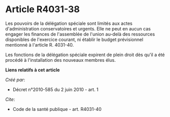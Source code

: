 # Article R4031-38

Les pouvoirs de la délégation spéciale sont limités aux actes d'administration conservatoires et urgents. Elle ne peut en
aucun cas engager les finances de l'assemblée de l'union au-delà des ressources disponibles de l'exercice courant, ni établir
le budget prévisionnel mentionné à l'article R. 4031-40. 

Les fonctions de la délégation spéciale expirent de plein droit dès qu'il a été procédé à l'installation des nouveaux membres
élus.

**Liens relatifs à cet article**

_Créé par_:

  - Décret n°2010-585 du 2 juin 2010 - art. 1

_Cite_:

  - Code de la santé publique - art. R4031-40
